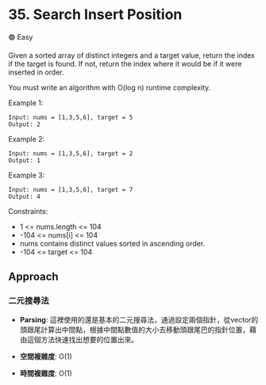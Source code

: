 # 35. Search Insert Position

🟢 Easy 

Given a sorted array of distinct integers and a target value, return the index if the target is found. If not, return the index where it would be if it were inserted in order.

You must write an algorithm with O(log n) runtime complexity.
 

Example 1:
```
Input: nums = [1,3,5,6], target = 5
Output: 2
```

Example 2:
```
Input: nums = [1,3,5,6], target = 2
Output: 1
 ```

 Example 3:
```
Input: nums = [1,3,5,6], target = 7
Output: 4
 ```

Constraints:

- 1 <= nums.length <= 104
- -104 <= nums[i] <= 104
- nums contains distinct values sorted in ascending order.
- -104 <= target <= 104

## Approach
### 二元搜尋法
- **Parsing**:
    這裡使用的還是基本的二元搜尋法，通過設定兩個指針，從vector的頭跟尾計算出中間點，根據中間點數值的大小去移動頭跟尾巴的指針位置，藉由這個方法快速找出想要的位置出來。


- **空間複雜度**: O(1)
- **時間複雜度**: O(1)